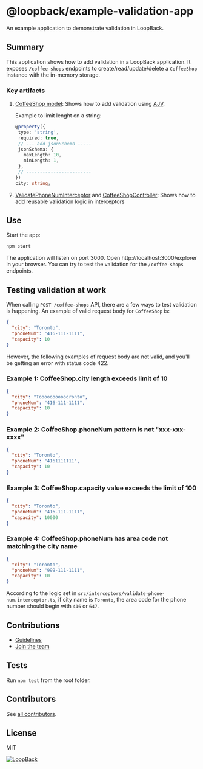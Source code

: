 # @loopback/example-validation-app

An example application to demonstrate validation in LoopBack.

## Summary

This application shows how to add validation in a LoopBack application. It
exposes `/coffee-shops` endpoints to create/read/update/delete a `CoffeeShop`
instance with the in-memory storage.

### Key artifacts

1. [CoffeeShop model](src/models/coffee-shop.model.ts): Shows how to add
   validation using [AJV](https://www.npmjs.com/package/ajv).

   Example to limit lenght on a string:

   ```ts
   @property({
    type: 'string',
    required: true,
    // --- add jsonSchema -----
    jsonSchema: {
      maxLength: 10,
      minLength: 1,
    },
    // ------------------------
   })
   city: string;
   ```

2. [ValidatePhoneNumInterceptor](src/interceptors/validate-phone-num.interceptor.ts)
   and [CoffeeShopController](src/controllers/coffee-shop.controller.ts): Shows
   how to add reusable validation logic in interceptors

## Use

Start the app:

```sh
npm start
```

The application will listen on port 3000. Open http://localhost:3000/explorer in
your browser. You can try to test the validation for the `/coffee-shops`
endpoints.

## Testing validation at work

When calling `POST /coffee-shops` API, there are a few ways to test validation
is happening. An example of valid request body for `CoffeeShop` is:

```json
{
  "city": "Toronto",
  "phoneNum": "416-111-1111",
  "capacity": 10
}
```

However, the following examples of request body are not valid, and you'll be
getting an error with status code 422.

### Example 1: CoffeeShop.city length exceeds limit of 10

```json
{
  "city": "Toooooooooooronto",
  "phoneNum": "416-111-1111",
  "capacity": 10
}
```

### Example 2: CoffeeShop.phoneNum pattern is not "xxx-xxx-xxxx"

```json
{
  "city": "Toronto",
  "phoneNum": "4161111111",
  "capacity": 10
}
```

### Example 3: CoffeeShop.capacity value exceeds the limit of 100

```json
{
  "city": "Toronto",
  "phoneNum": "416-111-1111",
  "capacity": 10000
}
```

### Example 4: CoffeeShop.phoneNum has area code not matching the city name

```json
{
  "city": "Toronto",
  "phoneNum": "999-111-1111",
  "capacity": 10
}
```

According to the logic set in
`src/interceptors/validate-phone-num.interceptor.ts`, if city name is `Toronto`,
the area code for the phone number should begin with `416` or `647`.

## Contributions

- [Guidelines](https://github.com/strongloop/loopback-next/blob/master/docs/CONTRIBUTING.md)
- [Join the team](https://github.com/strongloop/loopback-next/issues/110)

## Tests

Run `npm test` from the root folder.

## Contributors

See
[all contributors](https://github.com/strongloop/loopback-next/graphs/contributors).

## License

MIT

[![LoopBack](<https://github.com/strongloop/loopback-next/raw/master/docs/site/imgs/branding/Powered-by-LoopBack-Badge-(blue)-@2x.png>)](http://loopback.io/)
